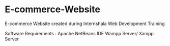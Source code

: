 # E-commerce-Website
E-commerce Website created during Internshala Web Development Training

Software Requirements :
Apache NetBeans IDE
Wampp Server/ Xampp Server

